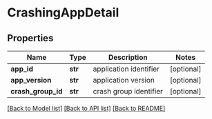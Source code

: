 # CrashingAppDetail

## Properties
Name | Type | Description | Notes
------------ | ------------- | ------------- | -------------
**app_id** | **str** | application identifier | [optional] 
**app_version** | **str** | application version | [optional] 
**crash_group_id** | **str** | crash group identifier | [optional] 

[[Back to Model list]](../README.md#documentation-for-models) [[Back to API list]](../README.md#documentation-for-api-endpoints) [[Back to README]](../README.md)

